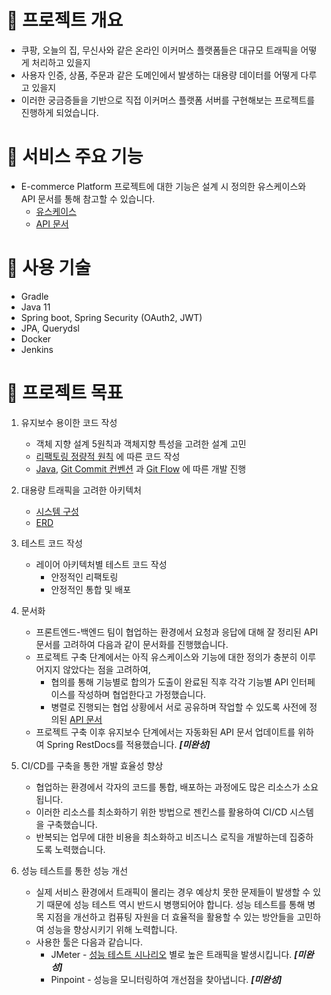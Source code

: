 # 🎲 프로젝트 개요
* 쿠팡, 오늘의 집, 무신사와 같은 온라인 이커머스 플랫폼들은 대규모 트래픽을 어떻게 처리하고 있을지
* 사용자 인증, 상품, 주문과 같은 도메인에서 발생하는 대용량 데이터를 어떻게 다루고 있을지
* 이러한 궁금증들을 기반으로 직접 이커머스 플랫폼 서버를 구현해보는 프로젝트를 진행하게 되었습니다.

# 🎲 서비스 주요 기능 
* E-commerce Platform 프로젝트에 대한 기능은 설계 시 정의한 유스케이스와 API 문서를 통해 참고할 수 있습니다.
  * [유스케이스](https://github.com/e-build/commerce-platform-boot/wiki/3.-Usecase)
  * [API 문서](https://github.com/e-build/commerce-platform-boot/wiki/4.-API-%EC%9D%B8%ED%84%B0%ED%8E%98%EC%9D%B4%EC%8A%A4-%EC%84%A4%EA%B3%84)

# 🎲 사용 기술
* Gradle
* Java 11
* Spring boot, Spring Security (OAuth2, JWT)
* JPA, Querydsl
* Docker
* Jenkins

# 🎲 프로젝트 목표
1. 유지보수 용이한 코드 작성
   * 객체 지향 설계 5원칙과 객체지향 특성을 고려한 설계 고민
   * [리팩토링 정량적 원칙](https://github.com/e-build/commerce-platform-boot/wiki/5.-Techical-Issue) 에 따른 코드 작성
   * [Java](https://newwisdom.tistory.com/96), 
   [Git Commit 컨벤션](https://overcome-the-limits.tistory.com/entry/%ED%98%91%EC%97%85-%ED%98%91%EC%97%85%EC%9D%84-%EC%9C%84%ED%95%9C-%EA%B8%B0%EB%B3%B8%EC%A0%81%EC%9D%B8-git-%EC%BB%A4%EB%B0%8B%EC%BB%A8%EB%B2%A4%EC%85%98-%EC%84%A4%EC%A0%95%ED%95%98%EA%B8%B0) 과 
   [Git Flow](https://hellowoori.tistory.com/56) 에 따른 개발 진행
    
2. 대용량 트래픽을 고려한 아키텍처
   * [시스템 구성](https://github.com/e-build/commerce-platform-boot/wiki/2.-Architecture#%EC%8B%9C%EC%8A%A4%ED%85%9C-%EA%B5%AC%EC%84%B1)
   * [ERD](https://github.com/e-build/commerce-platform-boot/wiki/2.-Architecture#erd)

3. 테스트 코드 작성
   * 레이어 아키텍처별 테스트 코드 작성
     * 안정적인 리팩토링
     * 안정적인 통합 및 배포

4. 문서화
   * 프론트엔드-백엔드 팀이 협업하는 환경에서 요청과 응답에 대해 잘 정리된 API 문서를 고려하여 다음과 같이 문서화를 진행했습니다.
   * 프로젝트 구축 단계에서는 아직 유스케이스와 기능에 대한 정의가 충분히 이루어지지 않았다는 점을 고려하여, 
     * 협의를 통해 기능별로 합의가 도출이 완료된 직후 각각 기능별 API 인터페이스를 작성하며 협업한다고 가정했습니다.
     * 병렬로 진행되는 협업 상황에서 서로 공유하며 작업할 수 있도록 사전에 정의된 [API 문서](https://github.com/e-build/commerce-platform-boot/wiki/4.-API-%EC%9D%B8%ED%84%B0%ED%8E%98%EC%9D%B4%EC%8A%A4-%EC%84%A4%EA%B3%84)
   * 프로젝트 구축 이후 유지보수 단계에서는 자동화된 API 문서 업데이트를 위하여 Spring RestDocs를 적용했습니다. ***[미완성]***

5. CI/CD를 구축을 통한 개발 효율성 향상
   * 협업하는 환경에서 각자의 코드를 통합, 배포하는 과정에도 많은 리소스가 소요됩니다. 
   * 이러한 리소스를 최소화하기 위한 방법으로 젠킨스를 활용하여 CI/CD 시스템을 구축했습니다.
   * 반복되는 업무에 대한 비용을 최소화하고 비즈니스 로직을 개발하는데 집중하도록 노력했습니다.

6. 성능 테스트를 통한 성능 개선
   * 실제 서비스 환경에서 트래픽이 몰리는 경우 예상치 못한 문제들이 발생할 수 있기 때문에 성능 테스트 역시 반드시 병행되어야 합니다. 성능 테스트를 통해 병목 지점을 개선하고 컴퓨팅 자원을 더 효율적을 활용할 수 있는 방안들을 고민하여 성능을 향상시키기 위해 노력합니다. 
   * 사용한 툴은 다음과 같습니다.
     * JMeter - [성능 테스트 시나리오]() 별로 높은 트래픽을 발생시킵니다. ***[미완성]***
     * Pinpoint - 성능을 모니터링하여 개선점을 찾아냅니다. ***[미완성]***
